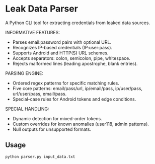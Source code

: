 # Leak Data Parser  
A Python CLI tool for extracting credentials from leaked data sources.

INFORMATIVE FEATURES:  
- Parses email:password pairs with optional URL.  
- Recognizes IP-based credentials (IP:user:pass).  
- Supports Android and HTTP(S) URL schemes.  
- Accepts separators: colon, semicolon, pipe, whitespace.  
- Rejects malformed lines (leading apostrophe, blank entries).

PARSING ENGINE:  
- Ordered regex patterns for specific matching rules.  
- Five core patterns: email/pass/url, ip/email/pass, ip/user/pass, url/user/pass, email/pass.  
- Special-case rules for Android tokens and edge conditions.

SPECIAL HANDLING:  
- Dynamic detection for mixed-order tokens.  
- Custom overrides for known anomalies (user118, admin patterns).  
- Null outputs for unsupported formats.

## Usage

```bash
python parser.py input_data.txt
```
